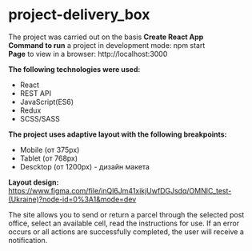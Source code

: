 # **project-delivery_box**

The project was carried out on the basis **Create React App** </br>
**Command to run** a project in development mode: npm start</br>
**Page** to view in a browser: http://localhost:3000</br>

**The following technologies were used:**
- React
- REST API
- JavaScript(ES6)
- Redux
- SCSS/SASS

**The project uses adaptive layout with the following breakpoints:**
- Mobile (от 375px)
- Tablet (от 768px)
- Descktop (от 1200px) - дизайн макета

**Layout design:** https://www.figma.com/file/inQl6Jm41xikjUwfDGJsdq/OMNIC_test-(Ukraine)?node-id=0%3A1&mode=dev

The site allows you to send or return a parcel through the selected post office, select an available cell, read the instructions for use. If an error occurs or all actions are successfully completed, the user will receive a notification.
